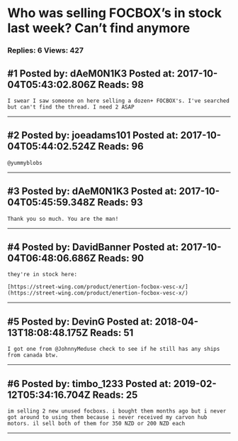 # Who was selling FOCBOX&rsquo;s in stock last week? Can&rsquo;t find anymore

### Replies: 6 Views: 427

## \#1 Posted by: dAeM0N1K3 Posted at: 2017-10-04T05:43:02.806Z Reads: 98

```
I swear I saw someone on here selling a dozen+ FOCBOX's. I've searched but can't find the thread. I need 2 ASAP
```

---
## \#2 Posted by: joeadams101 Posted at: 2017-10-04T05:44:02.524Z Reads: 96

```
@yummyblobs
```

---
## \#3 Posted by: dAeM0N1K3 Posted at: 2017-10-04T05:45:59.348Z Reads: 93

```
Thank you so much. You are the man!
```

---
## \#4 Posted by: DavidBanner Posted at: 2017-10-04T06:48:06.686Z Reads: 90

```
they're in stock here: 

[https://street-wing.com/product/enertion-focbox-vesc-x/](https://street-wing.com/product/enertion-focbox-vesc-x/)
```

---
## \#5 Posted by: DevinG Posted at: 2018-04-13T18:08:48.175Z Reads: 51

```
I got one from @JohnnyMeduse check to see if he still has any ships from canada btw.
```

---
## \#6 Posted by: timbo_1233 Posted at: 2019-02-12T05:34:16.704Z Reads: 25

```
im selling 2 new unused focboxs. i bought them months ago but i never got around to using them because i never received my carvon hub motors. il sell both of them for 350 NZD or 200 NZD each
```

---

